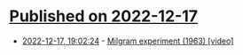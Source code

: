 # [Published on 2022-12-17](index.md)

* [2022-12-17, 19:02:24](https://news.ycombinator.com/item?id=34030970) - [Milgram experiment (1963) [video]](https://www.youtube.com/watch?v=Kzd6Ew3TraA)
